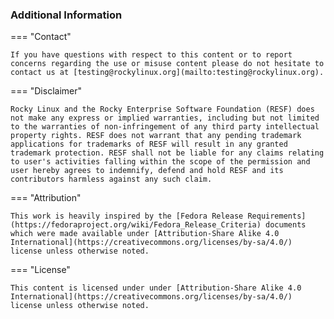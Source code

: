 
<h3>Additional Information</h3>

=== "Contact"

    If you have questions with respect to this content or to report concerns regarding the use or misuse content please do not hesitate to contact us at [testing@rockylinux.org](mailto:testing@rockylinux.org).


=== "Disclaimer"

    Rocky Linux and the Rocky Enterprise Software Foundation (RESF) does not make any express or implied warranties, including but not limited to the warranties of non-infringement of any third party intellectual property rights. RESF does not warrant that any pending trademark applications for trademarks of RESF will result in any granted trademark protection. RESF shall not be liable for any claims relating to user's activities falling within the scope of the permission and user hereby agrees to indemnify, defend and hold RESF and its contributors harmless against any such claim.

=== "Attribution"

    This work is heavily inspired by the [Fedora Release Requirements](https://fedoraproject.org/wiki/Fedora_Release_Criteria) documents which were made available under [Attribution-Share Alike 4.0 International](https://creativecommons.org/licenses/by-sa/4.0/) license unless otherwise noted.

=== "License"

    This content is licensed under under [Attribution-Share Alike 4.0 International](https://creativecommons.org/licenses/by-sa/4.0/) license unless otherwise noted.
